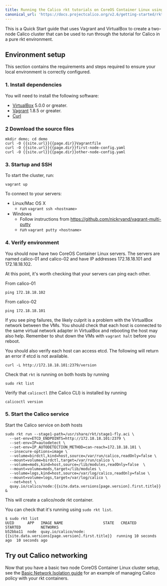 ```yaml
---
title: Running the Calico rkt tutorials on CoreOS Container Linux using Vagrant and VirtualBox
canonical_url: 'https://docs.projectcalico.org/v2.6/getting-started/rkt/installation/vagrant-coreos/index'
---
```


This is a Quick Start guide that uses Vagrant and VirtualBox to create a two-node
Calico cluster that can be used to run through the tutorial for Calico in a
pure rkt environment.

## Environment setup

This section contains the requirements and steps required to ensure your local
environment is correctly configured.

### 1. Install dependencies

You will need to install the following software:

* [VirtualBox][virtualbox] 5.0.0 or greater.
* [Vagrant][vagrant] 1.8.5 or greater.
* [Curl][curl]

### 2 Download the source files

    mkdir demo; cd demo
    curl -O {{site.url}}{{page.dir}}Vagrantfile
    curl -O {{site.url}}{{page.dir}}first-node-config.yaml
    curl -O {{site.url}}{{page.dir}}other-node-config.yaml

### 3. Startup and SSH

To start the cluster, run:

    vagrant up

To connect to your servers:

* Linux/Mac OS X
    * run `vagrant ssh <hostname>`
* Windows
    * Follow instructions from https://github.com/nickryand/vagrant-multi-putty
    * run `vagrant putty <hostname>`

### 4. Verify environment

You should now have two CoreOS Container Linux servers. The servers are named calico-01 and calico-02
and have IP addresses 172.18.18.101 and 172.18.18.102.

At this point, it's worth checking that your servers can ping each other.

From calico-01

    ping 172.18.18.102

From calico-02

    ping 172.18.18.101

If you see ping failures, the likely culprit is a problem with the VirtualBox network between the VMs.  You should
check that each host is connected to the same virtual network adapter in VirtualBox and rebooting the host may also
help.  Remember to shut down the VMs with `vagrant halt` before you reboot.

You should also verify each host can access etcd.  The following will return an error if etcd is not available.

    curl -L http://172.18.18.101:2379/version

Check that `rkt` is running on both hosts by running

    sudo rkt list

Verify that `calicoctl` (the Calico CLI) is installed by running

    calicoctl version


### 5. Start the Calico service

Start the Calico service on *both* hosts

```shell
sudo rkt run --stage1-path=/usr/share/rkt/stage1-fly.aci \
  --set-env=ETCD_ENDPOINTS=http://172.18.18.101:2379 \
  --set-env=IP=autodetect \
  --set-env=IP_AUTODETECTION_METHOD=can-reach=172.18.18.101 \
  --insecure-options=image \
  --volume=birdctl,kind=host,source=/var/run/calico,readOnly=false \
  --mount=volume=birdctl,target=/var/run/calico \
  --volume=mods,kind=host,source=/lib/modules,readOnly=false  \
  --mount=volume=mods,target=/lib/modules \
  --volume=logs,kind=host,source=/var/log/calico,readOnly=false \
  --mount=volume=logs,target=/var/log/calico \
  --net=host \
  quay.io/calico/node:{{site.data.versions[page.version].first.title}} &
```

This will create a calico/node rkt container.

You can check that it's running using `sudo rkt list`.

```shell
$ sudo rkt list
UUID      APP	IMAGE NAME                  STATE   CREATED         STARTED         NETWORKS
b52bba11  node  quay.io/calico/node:{{site.data.versions[page.version].first.title}}  running 10 seconds ago  10 seconds ago
```

## Try out Calico networking

Now that you have a basic two node CoreOS Container Linux cluster setup, see the
[Basic Network Isolation guide]({{site.baseurl}}/{{page.version}}/getting-started/rkt/tutorials/basic)
for an example of managing Calico policy with your rkt containers.

[virtualbox]: https://www.virtualbox.org/
[vagrant]: https://www.vagrantup.com/downloads.html
[curl]: https://curl.haxx.se/
